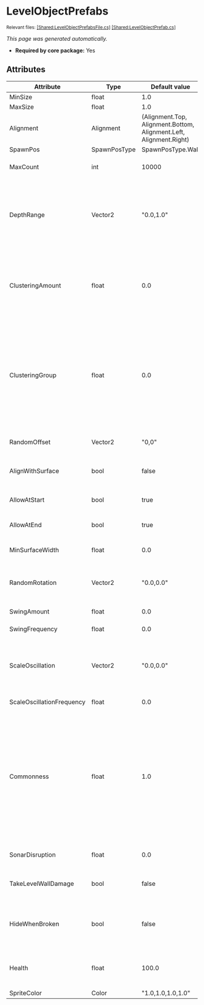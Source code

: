 # LevelObjectPrefabs
<sup>Relevant files: [[Shared:LevelObjectPrefabsFile.cs]](https://github.com/Regalis11/Barotrauma/blob/master/Barotrauma/BarotraumaShared/SharedSource/ContentManagement/ContentFile/LevelObjectPrefabsFile.cs) [[Shared:LevelObjectPrefab.cs]](https://github.com/Regalis11/Barotrauma/blob/master/Barotrauma/BarotraumaShared/SharedSource/Map/Levels/LevelObjects/LevelObjectPrefab.cs)</sup>

*This page was generated automatically.*

- **Required by core package:** Yes



## Attributes

| Attribute                 | Type         | Default value                                                         | Description                                                                                                                                                                                                                                                                                                                                           |
|---------------------------|--------------|-----------------------------------------------------------------------|-------------------------------------------------------------------------------------------------------------------------------------------------------------------------------------------------------------------------------------------------------------------------------------------------------------------------------------------------------|
| MinSize                   | float        | 1.0                                                                   |                                                                                                                                                                                                                                                                                                                                                       |
| MaxSize                   | float        | 1.0                                                                   |                                                                                                                                                                                                                                                                                                                                                       |
| Alignment                 | Alignment    | (Alignment.Top, Alignment.Bottom, Alignment.Left, Alignment.Right)    | Which sides of a wall the object can spawn on.                                                                                                                                                                                                                                                                                                        |
| SpawnPos                  | SpawnPosType | SpawnPosType.Wall                                                     |                                                                                                                                                                                                                                                                                                                                                       |
| MaxCount                  | int          | 10000                                                                 | Maximum number of this specific object per level.                                                                                                                                                                                                                                                                                                     |
| DepthRange                | Vector2      | "0.0,1.0"                                                             | The sprite depth of the object (min, max). Values of 0 or less make the object render in front of walls, values larger than 0 make it render behind walls with a parallax effect.                                                                                                                                                                     |
| ClusteringAmount          | float        | 0.0                                                                   | The tendency for the prefab to form clusters. Used as an exponent for perlin noise values that are used to determine the probability for an object to spawn at a specific position.                                                                                                                                                                   |
| ClusteringGroup           | float        | 0.0                                                                   | A value between 0-1 that determines the z-coordinate to sample perlin noise from when determining the probability  for an object to spawn at a specific position. Using the same (or close) value for different objects means the objects tend to form clusters in the same areas.                                                                    |
| RandomOffset              | Vector2      | "0,0"                                                                 | Random offset from the surface the object spawns on.                                                                                                                                                                                                                                                                                                  |
| AlignWithSurface          | bool         | false                                                                 | Should the object be rotated to align it with the wall surface it spawns on.                                                                                                                                                                                                                                                                          |
| AllowAtStart              | bool         | true                                                                  | Can the object be placed near the start of the level.                                                                                                                                                                                                                                                                                                 |
| AllowAtEnd                | bool         | true                                                                  | Can the object be placed near the end of the level.                                                                                                                                                                                                                                                                                                   |
| MinSurfaceWidth           | float        | 0.0                                                                   | Minimum length of a graph edge the object can spawn on.                                                                                                                                                                                                                                                                                               |
| RandomRotation            | Vector2      | "0.0,0.0"                                                             | How much the rotation of the object can vary (min and max values in degrees).                                                                                                                                                                                                                                                                         |
| SwingAmount               | float        | 0.0                                                                   | How much the object swings (in degrees).                                                                                                                                                                                                                                                                                                              |
| SwingFrequency            | float        | 0.0                                                                   | How fast the object swings.                                                                                                                                                                                                                                                                                                                           |
| ScaleOscillation          | Vector2      | "0.0,0.0"                                                             | How much the scale of the object oscillates on each axis. A value of 0.5,0.5 would make the object's scale oscillate from 100% to 150%.                                                                                                                                                                                                               |
| ScaleOscillationFrequency | float        | 0.0                                                                   | How fast the object's scale oscillates.                                                                                                                                                                                                                                                                                                               |
| Commonness                | float        | 1.0                                                                   | How likely it is for the object to spawn in a level. This is relative to the commonness of the other objects - for example, having an object with a commonness of 1 and another with a commonness of 10 would mean the latter appears in levels 10 times as frequently as the former. The commonness value can be overridden on specific level types. |
| SonarDisruption           | float        | 0.0                                                                   | How much the object disrupts submarine's sonar.                                                                                                                                                                                                                                                                                                       |
| TakeLevelWallDamage       | bool         | false                                                                 | Can the object take damage from weapons/attacks that damage level walls.                                                                                                                                                                                                                                                                              |
| HideWhenBroken            | bool         | false                                                                 | Should the object disappear if the object is destroyed? Only relevant if TakeLevelWallDamage is true.                                                                                                                                                                                                                                                 |
| Health                    | float        | 100.0                                                                 | Amount of health the object has. Only relevant if TakeLevelWallDamage is true.                                                                                                                                                                                                                                                                        |
| SpriteColor               | Color        | "1.0,1.0,1.0,1.0"                                                     |                                                                                                                                                                                                                                                                                                                                                       |



